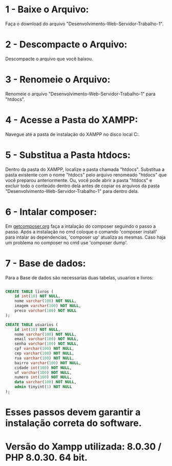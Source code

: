 # 1 - Baixe o Arquivo:

Faça o download do arquivo "Desenvolvimento-Web-Servidor-Trabalho-1".

# 2 - Descompacte o Arquivo:

Descompacte o arquivo que você baixou.

# 3 - Renomeie o Arquivo:

Renomeie o arquivo "Desenvolvimento-Web-Servidor-Trabalho-1" para "htdocs".

# 4 - Acesse a Pasta do XAMPP:

Navegue até a pasta de instalação do XAMPP no disco local C:.

# 5 - Substitua a Pasta htdocs:

Dentro da pasta do XAMPP, localize a pasta chamada "htdocs".
Substitua a pasta existente com o nome "htdocs" pelo arquivo renomeado "htdocs" que você preparou anteriormente.
Ou, você pode abrir a pasta "htdocs" e excluir todo o conteúdo dentro dela antes de copiar os arquivos da pasta "Desenvolvimento-Web-Servidor-Trabalho-1" para dentro dela.

# 6 - Intalar composer:

Em [getcomposer.org](https://getcomposer.org/) faça a intalação do composer seguindo o passo a passo.
Após a instalação no cmd coloque o comando 'composer install' para intalar as dependencias, 'composer up' atualiza as mesmas.
Caso haja um problema no composer no cmd use 'composer dump'.

# 7 - Base de dados:

Para a Base de dados são necessarias duas tabelas, usuarios e livros:

```sql

CREATE TABLE livros (
	id int(10) NOT NULL,
	nome varchar(100) NOT NULL,
	imagem varchar(100) NOT NULL,
	preco varchar(100) NOT NULL
);

```

```sql
CREATE TABLE usuarios (
	id int(10) NOT NULL,
	nome varchar(100) NOT NULL,
	email varchar(100) NOT NULL,
	senha varchar(100) NOT NULL,
	cpf varchar(100) NOT NULL,
	cep varchar(100) NOT NULL,
	rua varchar(100) NOT NULL,
	bairro varchar(100) NOT NULL,
	cidade int(100) NOT NULL,
	uf varchar(100) NOT NULL,
	numero int(100) NOT NULL,
	data varchar(100) NOT NULL,
	admin tinyint(1) NOT NULL
);

```

# Esses passos devem garantir a instalação correta do software.

# Versão do Xampp utilizada: 8.0.30 / PHP 8.0.30. 64 bit.
